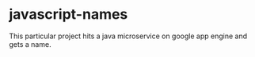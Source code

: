 # javascript-names
This particular project hits a java microservice on google app engine and gets a name.
